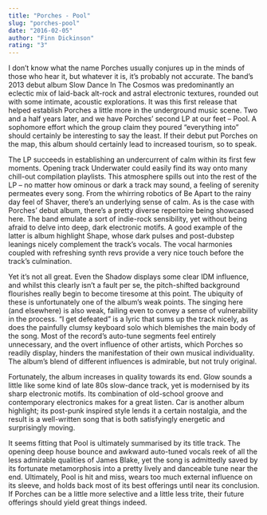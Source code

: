 ```yaml
---
title: "Porches - Pool"
slug: "porches-pool"
date: "2016-02-05"
author: "Finn Dickinson"
rating: "3"
---
```


I don’t know what the name Porches usually conjures up in the minds of those who hear it, but whatever it is, it’s probably not accurate. The band’s 2013 debut album Slow Dance In The Cosmos was predominantly an eclectic mix of laid-back alt-rock and astral electronic textures, rounded out with some intimate, acoustic explorations. It was this first release that helped establish Porches a little more in the underground music scene. Two and a half years later, and we have Porches’ second LP at our feet – Pool. A sophomore effort which the group claim they poured “everything into” should certainly be interesting to say the least. If their debut put Porches on the map, this album should certainly lead to increased tourism, so to speak.

The LP succeeds in establishing an undercurrent of calm within its first few moments. Opening track Underwater could easily find its way onto many chill-out compilation playlists. This atmosphere spills out into the rest of the LP – no matter how ominous or dark a track may sound, a feeling of serenity permeates every song. From the whirring robotics of Be Apart to the rainy day feel of Shaver, there’s an underlying sense of calm. As is the case with Porches’ debut album, there’s a pretty diverse repertoire being showcased here. The band emulate a sort of indie-rock sensibility, yet without being afraid to delve into deep, dark electronic motifs. A good example of the latter is album highlight Shape, whose dark pulses and post-dubstep leanings nicely complement the track’s vocals. The vocal harmonies coupled with refreshing synth revs provide a very nice touch before the track’s culmination.

Yet it’s not all great. Even the Shadow displays some clear IDM influence, and whilst this clearly isn’t a fault per se, the pitch-shifted background flourishes really begin to become tiresome at this point. The ubiquity of these is unfortunately one of the album’s weak points. The singing here (and elsewhere) is also weak, failing even to convey a sense of vulnerability in the process. “I get defeated” is a lyric that sums up the track nicely, as does the painfully clumsy keyboard solo which blemishes the main body of the song. Most of the record’s auto-tune segments feel entirely unnecessary, and the overt influence of other artists, which Porches so readily display, hinders the manifestation of their own musical individuality. The album’s blend of different influences is admirable, but not truly original.

Fortunately, the album increases in quality towards its end. Glow sounds a little like some kind of late 80s slow-dance track, yet is modernised by its sharp electronic motifs. Its combination of old-school groove and contemporary electronics makes for a great listen. Car is another album highlight; its post-punk inspired style lends it a certain nostalgia, and the result is a well-written song that is both satisfyingly energetic and surprisingly moving.

It seems fitting that Pool is ultimately summarised by its title track. The opening deep house bounce and awkward auto-tuned vocals reek of all the less admirable qualities of James Blake, yet the song is admittedly saved by its fortunate metamorphosis into a pretty lively and danceable tune near the end. Ultimately, Pool is hit and miss, wears too much external influence on its sleeve, and holds back most of its best offerings until near its conclusion. If Porches can be a little more selective and a little less trite, their future offerings should yield great things indeed.
